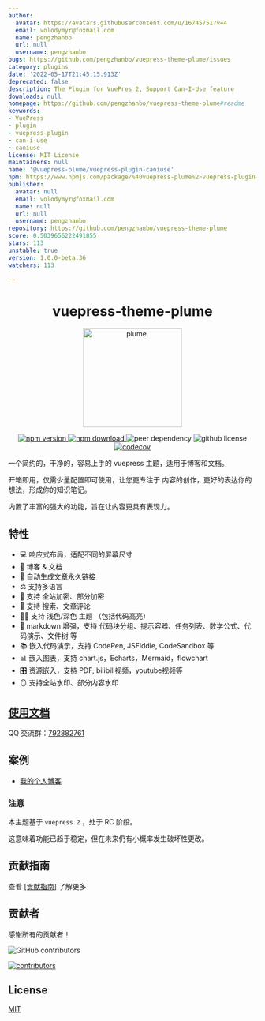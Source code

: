 ```yaml
---
author:
  avatar: https://avatars.githubusercontent.com/u/16745751?v=4
  email: volodymyr@foxmail.com
  name: pengzhanbo
  url: null
  username: pengzhanbo
bugs: https://github.com/pengzhanbo/vuepress-theme-plume/issues
category: plugins
date: '2022-05-17T21:45:15.913Z'
deprecated: false
description: The Plugin for VuePres 2, Support Can-I-Use feature
downloads: null
homepage: https://github.com/pengzhanbo/vuepress-theme-plume#readme
keywords:
- VuePress
- plugin
- vuepress-plugin
- can-i-use
- caniuse
license: MIT License
maintainers: null
name: '@vuepress-plume/vuepress-plugin-caniuse'
npm: https://www.npmjs.com/package/%40vuepress-plume%2Fvuepress-plugin-caniuse
publisher:
  avatar: null
  email: volodymyr@foxmail.com
  name: null
  url: null
  username: pengzhanbo
repository: https://github.com/pengzhanbo/vuepress-theme-plume
score: 0.5039656222491855
stars: 113
unstable: true
version: 1.0.0-beta.36
watchers: 113

---
```


<h1 align="center">vuepress-theme-plume</h1>
<p align="center">
<img src="https://theme-plume.vuejs.press/plume.svg" width="200px" alt="plume">
</p>

<p align="center">
  <a href="https://www.npmjs.com/package/vuepress-theme-plume" target="_blank">
    <img src="https://img.shields.io/npm/v/vuepress-theme-plume?color=32A9C3&labelColor=1B3C4A&label=npm" alt="npm version">
  </a>
  <a href="https://www.npmjs.com/package/vuepress-theme-plume" target="_blank">
    <img src="https://img.shields.io/npm/dy/vuepress-theme-plume?color=32A9C3&labelColor=1B3C4A&label=downloads" alt="npm download">
  </a>
  <img src="https://img.shields.io/npm/dependency-version/vuepress-theme-plume/peer/vuepress?color=32A9C3&labelColor=1B3C4A" alt="peer dependency">
  <img src="https://img.shields.io/github/license/pengzhanbo/vuepress-theme-plume?color=32A9C3&labelColor=1B3C4A" alt="github license">
  <br>
  <a href="https://codecov.io/gh/pengzhanbo/vuepress-theme-plume" >
  <img src="https://codecov.io/gh/pengzhanbo/vuepress-theme-plume/graph/badge.svg?token=W6KYBX7WO5" alt="codecov"/>
  </a>

</p>

一个简约的，干净的，容易上手的 vuepress 主题，适用于博客和文档。

开箱即用，仅需少量配置即可使用，让您更专注于 内容的创作，更好的表达你的想法，形成你的知识笔记。

内置了丰富的强大的功能，旨在让内容更具有表现力。

## 特性

- 💻 响应式布局，适配不同的屏幕尺寸
- 📖 博客 & 文档
- 🔗 自动生成文章永久链接
- ⚖  支持多语言
- 🔑 支持 全站加密、部分加密
- 👀 支持 搜索、文章评论
- 👨‍💻‍ 支持 浅色/深色 主题 （包括代码高亮）
- 📠 markdown 增强，支持 代码块分组、提示容器、任务列表、数学公式、代码演示、文件树 等
- 📚 嵌入代码演示，支持 CodePen, JSFiddle, CodeSandbox 等
- 📊 嵌入图表，支持 chart.js，Echarts，Mermaid，flowchart
- 🎛 资源嵌入，支持 PDF, bilibili视频，youtube视频等
- 🪞 支持全站水印、部分内容水印

## [使用文档](https://theme-plume.vuejs.press)

QQ 交流群：[792882761](https://qm.qq.com/q/O3HNy4rxYc)

## 案例

- [我的个人博客](https://pengzhanbo.cn/)

### 注意

本主题基于 `vuepress 2` ，处于 RC 阶段。

这意味着功能已趋于稳定，但在未来仍有小概率发生破坏性更改。

## 贡献指南

查看 [[贡献指南]](/CONTRIBUTING.md) 了解更多

## 贡献者

感谢所有的贡献者！

![GitHub contributors](https://img.shields.io/github/contributors/pengzhanbo/vuepress-theme-plume?color=32A9C3&labelColor=1B3C4A&logo=contributorcovenant)

[![contributors](https://contrib.rocks/image?repo=pengzhanbo/vuepress-theme-plume)](https://github.com/pengzhanbo/vuepress-theme-plume/graphs/contributors)

## License

[MIT](/LICENSE)
